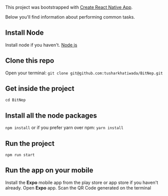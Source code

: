 This project was bootstrapped with [Create React Native App](https://github.com/react-community/create-react-native-app).

Below you'll find information about performing common tasks.

## Install Node

Install node if you haven't. [Node js](https://nodejs.org/en/)

## Clone this repo

Open your terminal:
`git clone git@github.com:tusharkhatiwada/BitNep.git`

## Get inside the project

`cd BitNep`

## Install all the node packages

`npm install`
or if you prefer yarn over npm: `yarn install`

## Run the project

`npm run start`

## Run the app on your mobile

Install the **Expo** mobile app from the play store or app store if you haven't already.
Open **Expo** app.
Scan the QR Code generated on the terminal
